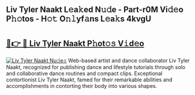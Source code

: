 ## Liv Tyler Naakt L𝚎a𝚔ed N𝚞𝚍e - Part-r0M Vi𝚍𝚎o P𝚑𝚘tos - H𝚘𝚝 O𝚗𝚕yf𝚊ns L𝚎a𝚔s 4kvgU

# <h2><a href="http://kf26el4.oniu.top/?m=Liv+Tyler+Naakt">🔗👉 🔴 Liv Tyler Naakt P𝚑ot𝚘𝚜 V𝚒d𝚎o</a></h2>

[![Liv Tyler Naakt Nu𝚍e𝚜](https://i.imgur.com/0qMVB7G.gif)](http://kf26el4.oniu.top/?m=Liv+Tyler+Naakt)
Web-based artist and dance collaborator Liv Tyler Naakt, recognized for publishing dance and lifestyle tutorials through solo and collaborative dance routines and compact clips. Exceptional contortionist Liv Tyler Naakt, famed for their remarkable abilities and accomplishments in contorting their body into various shapes.  
